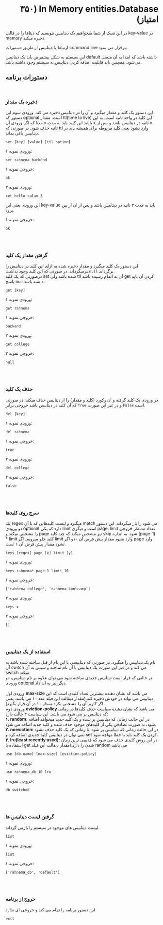 <h1 dir="rtl">In Memory entities.Database (۳۵۰ امتیاز) </h1>

در این تسک از شما میخواهیم یک دیتابیس بنویسید که دیتاها را در قالب key-value در memory ذخیره میکند.

ارتباط با دیتابیس از طریق دستورات command line برقرار می شود.

این سیستم به شکل پیشفرض باید یک دیتابیس default داشته باشد که ابتدا به آن متصل می‌شود. همچنین باید قابلیت اضافه کردن دیتابیس به سیستم وجود داشته باشد.

## دستورات برنامه

</br>

### ذخیره یک مقدار

این دستور یک کلید و مقدار میگیرد و آن را در دیتابیس ذخیره می کند. ورودی سوم این دستور که optional است،
مقدار ttl(time to live) این کلید در واحد ثانیه است. به این معنا که اگر ورودی آن x باشد این کلید باید به مدت x ثانیه در دیتابیس باشد و پس از x ثانیه حذف شود. در صورتی که ttl وارد نشود یعنی کلید مربوطه برای همیشه باید در دیتابیس باقی بماند.

```
set [key] [value] [ttl option]
```

ورودی نمونه ۱:

```
set rahnema backend
```

خروجی نمونه ۱:

```
ok
```

ورودی نمونه ۲:

```
set hello salam 3
```

این ورودی یعنی این key-value باید به مدت ۳ ثانیه در دیتابیس باشد و پس از آن از بین برود.

خروجی نمونه ۱:

```
ok
```

<br></br>

### گرفتن مقدار یک کلید

این دستور یک کلید میگیرد و مقدار ذخیره شده به ازای این کلید در دیتابیس را ‍برمیگرداند. در صورتی که این کلید وجود نداشت ‍`null` برگرداند.‍<br>درصورتی که یک کلید set شده باشد ولی ttl آن به اتمام رسیده باشد get کردن آن باید پاسخ null داشته باشد.

```
get [key]
```

ورودی نمونه ۱:

```
get rahnema
```

خروجی نمونه ۱:

```
backend
```

ورودی نمونه ۲:

```
get college
```

خروجی نمونه ۲:

```
null
```

<br></br>

### حذف یک کلید

در ورودی یک کلید گرفته و آن رکورد (کلید و مقدار) را از دیتابیس حذف میکند.
در صورتی که آن کلید در دیتابیس باشد خروجی برابر ‍`True` و در غیر این صورت `False` است.

```
del [key]
```

ورودی نمونه ۱:

```
del rahnema
```

خروجی نمونه ۱:

```
true
```

ورودی نمونه ۲:

```
del college
```

خروجی نمونه ۲:

```
false
```

<br></br>

### سرچ روی کلیدها

یک regex میگیرد و لیست کلیدهایی که با آن match می شود را باز میگرداند.
این دستور دو ورودی optional دارد که یکی limit است و دیگری page.
limit تعداد مدنظر خروجی را مشخص میکند و page نیز مشخص میکند که چند کلید skip شود.
به اندازه (page-1) \* limit کلید جلو میرویم.
اگر limit وارد نشود مقدار پیش فرض آن ۱۰و اگر page وارد نشود مقدار پیش فرض آن ۱ است.

```
keys [regex] page [x] limit [y]
```

ورودی نمونه ۱:

```
keys rahnema* page 1 limit 10
```

خروجی نمونه ۱:

```
['rahnema-college', 'rahnema_bootcamp']
```

ورودی نمونه ۲:

```
keys x
```

خروجی نمونه ۲:

```
[]
```

<br></br>

### استفاده از یک دیتابیس

نام یک دیتابیس را میگیرد. در صورتی که دیتابیسی با این نام از قبل ساخته شده باشد به آن switch می کند و در غیر این صورت یک دیتابیس با آن نام ساخته و سپس به آن switch میکند.
<br>در حالتی که قرار است دیتابیس جدیدی ساخته شود می توان علاوه بر نام دیتابیس، دو ورودی optional دیگر نیز به آن داد. <br><br>ورودی اول **max-size** می باشد که نشان دهنده بیشترین تعداد کلیدی است که این دیتابیس می تواند در خودش ذخیره کند.(مقدار دیفالت این فیلد عدد ۱۰ می باشد. یعنی اگر کاربر آن را مشخص نکرد مقدار ۱۰ در آن قرار بگیرد) <br>ورودی دوم **eviction-policy** می باشد که نشان دهنده سیاست حذف کلیدها در زمانی که دیتابیس پر می شود می باشد. این سیاست ۳ حالت دارد:
<br>**۱. random:** در این حالت زمانی که دیتابیس پر شده و یک کلید جدید میخواهد اضافه شود، به صورت تصادفی یکی از کلیدهای موجود حذف شده و کلید جدید اضافه می شود.<br>**۲. noeviction:** در این حالت زمانی که دیتابیس پر شود، تا زمانی که یک کلید حذف نشود نمی توان در دیتابیس کلید جدیدی اضافه کرد و set کردن یک کلید باید با خطا مواجه شود.<br>**۳. lru(least recently used):** در این روش کلیدی حذف می شود که قدیمی ترین زمان استفاده یا get شدن را دارد.(مقدار دیفالت این فیلد random می باشد

```
use [db-name] [max-size] [eviction-policy]
```

ورودی نمونه ۱:

```
use rahnema_db 10 lru
```

خروجی نمونه ۱:

```
db switched
```

<br></br>

### گرفتن لیست دیتابیس ها

لیست دیتابیس های موجود در سیستم را بازمی گرداند.

```
list
```

ورودی نمونه ۱:

```
list
```

خروجی نمونه ۱:

```
['rahnema_db', 'default']
```

<br></br>

### خروج از برنامه

این دستور برنامه را تمام می کند و خروجی ای ندارد

```
exit
```
